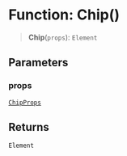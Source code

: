 # Function: Chip()

> **Chip**(`props`): `Element`

## Parameters

### props

[`ChipProps`](../type-aliases/ChipProps.md)

## Returns

`Element`
